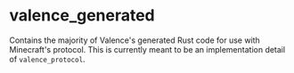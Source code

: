 # valence_generated

Contains the majority of Valence's generated Rust code for use with Minecraft's protocol.
This is currently meant to be an implementation detail of `valence_protocol`.
